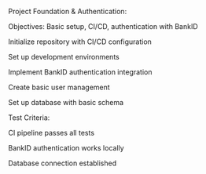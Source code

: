 Project Foundation & Authentication: 

Objectives: Basic setup, CI/CD, authentication with BankID

Initialize repository with CI/CD configuration

Set up development environments

Implement BankID authentication integration

Create basic user management

Set up database with basic schema

Test Criteria:

CI pipeline passes all tests

BankID authentication works locally

Database connection established